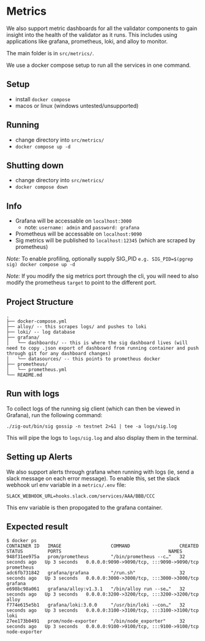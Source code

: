 # Metrics

We also support metric dashboards for all the validator components to gain
insight into the health of the validator as it runs. This includes
using applications like grafana, prometheus, loki, and alloy to monitor.

The main folder is in `src/metrics/`.

We use a docker compose setup to run all the services in one command.

## Setup

- install `docker compose`
- macos or linux (windows untested/unsupported)

## Running

- change directory into `src/metrics/`
- `docker compose up -d`

## Shutting down

- change directory into `src/metrics/`
- `docker compose down`

## Info

- Grafana will be accessable on `localhost:3000`
  - note: `username: admin` and `password: grafana`
- Prometheus will be accessable on `localhost:9090`
- Sig metrics will be published to `localhost:12345` (which are scraped by prometheus)

*Note:* To enable profiling, optionally supply SIG_PID `e.g. SIG_PID=$(pgrep sig) docker compose up -d`

*Note:* If you modify the sig metrics port through the cli, you will
need to also modify the prometheus `target` to point to the different port.

## Project Structure

```
.
├── docker-compose.yml
├── alloy/ -- this scrapes logs/ and pushes to loki
├── loki/ -- log database
├── grafana/
│   └── dashboards/ -- this is where the sig dashboard lives (will need to copy .json export of dashboard from running container and push through git for any dashboard changes)
│   └── datasources/ -- this points to prometheus docker
├── prometheus/
│   └── prometheus.yml
└── README.md
```

## Run with logs

To collect logs of the running sig client (which can then be viewed in
Grafana), run the following command:

`./zig-out/bin/sig gossip -n testnet 2>&1 | tee -a logs/sig.log`

This will pipe the logs to `logs/sig.log` and also display them in the terminal.

## Setting up Alerts

We also support alerts through grafana when running with logs (ie, send a
slack message on each error message). To enable this, set the slack
webhook url env variable in a `metrics/.env` file:

```
SLACK_WEBHOOK_URL=hooks.slack.com/services/AAA/BBB/CCC
```

This env variable is then propogated to the grafana container.

## Expected result

```
$ docker ps
CONTAINER ID   IMAGE                  COMMAND                  CREATED          STATUS         PORTS                                       NAMES
948f31ee975a   prom/prometheus        "/bin/prometheus --c…"   32 seconds ago   Up 3 seconds   0.0.0.0:9090->9090/tcp, :::9090->9090/tcp   prometheus
adc6fb731842   grafana/grafana        "/run.sh"                32 seconds ago   Up 3 seconds   0.0.0.0:3000->3000/tcp, :::3000->3000/tcp   grafana
e698bc98a061   grafana/alloy:v1.3.1   "/bin/alloy run --se…"   32 seconds ago   Up 3 seconds   0.0.0.0:3200->3200/tcp, :::3200->3200/tcp   alloy
f774e615e5b1   grafana/loki:3.0.0     "/usr/bin/loki --con…"   32 seconds ago   Up 3 seconds   0.0.0.0:3100->3100/tcp, :::3100->3100/tcp   loki
27ee173b0491   prom/node-exporter     "/bin/node_exporter"     32 seconds ago   Up 3 seconds   0.0.0.0:9100->9100/tcp, :::9100->9100/tcp   node-exporter
```
